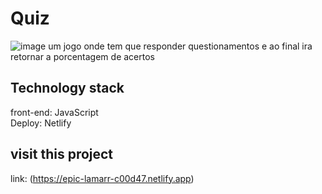 # Quiz
![image](https://user-images.githubusercontent.com/98501291/151561229-e41f130d-3c3f-405c-9142-d02dbbd64c68.png)
um jogo onde tem que responder questionamentos e ao final ira retornar a porcentagem de acertos

## Technology stack
front-end: JavaScript </br>
Deploy: Netlify

## visit this project
link: (https://epic-lamarr-c00d47.netlify.app)

